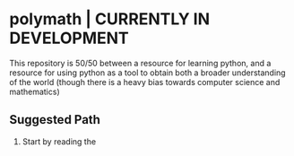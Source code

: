 # polymath | CURRENTLY IN DEVELOPMENT

This repository is 50/50 between a resource for learning python, and a resource for using python as a tool to obtain both a broader understanding of the world (though there is a heavy bias towards computer science and mathematics)

## Suggested Path

1. Start by reading the [](START.md)

